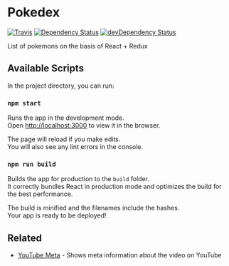 # Pokedex

[![Travis](https://img.shields.io/travis/alik0211/pokedex/master.svg?style=flat-square)](https://travis-ci.com/alik0211/pokedex)
[![Dependency Status](https://img.shields.io/david/alik0211/pokedex.svg?label=deps&style=flat-square)](https://david-dm.org/alik0211/pokedex)
[![devDependency Status](https://img.shields.io/david/dev/alik0211/pokedex.svg?label=devDeps&style=flat-square)](https://david-dm.org/alik0211/pokedex?type=dev)

List of pokemons on the basis of React + Redux

## Available Scripts

In the project directory, you can run:

### `npm start`

Runs the app in the development mode.<br>
Open [http://localhost:3000](http://localhost:3000) to view it in the browser.

The page will reload if you make edits.<br>
You will also see any lint errors in the console.

### `npm run build`

Builds the app for production to the `build` folder.<br>
It correctly bundles React in production mode and optimizes the build for the best performance.

The build is minified and the filenames include the hashes.<br>
Your app is ready to be deployed!

## Related

- [YouTube Meta](https://github.com/alik0211/youtube-meta) - Shows meta information about the video on YouTube
